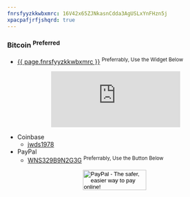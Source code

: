 ```yaml
---
fnrsfyyzkkwbxmrc: 16V42x65ZJNkasnCdda3AgUSLxYnFHzn5j
xpacpafjrfjshqrd: true
---
```


### Bitcoin <sup>Preferred</sup>
* <a href="bitcoin:{{ page.fnrsfyyzkkwbxmrc }}" rel="me" target="_blank" title="Bitcoin Wallet">{{ page.fnrsfyyzkkwbxmrc }}</a> <sup>Preferrably, Use the Widget Below</sup>

<p align="center">
  <script src="https://gateway.gear.mycelium.com/gear-widget-host.js" type="text/javascript"></script>
  <iframe id="gear-widget" scrolling="no" src="https://gateway.gear.mycelium.com/widgets/125114cf1a0c96953d267f11f1ef586268c29f9af483fd699d922e985ae0962e" style="border: none; display: inline-block; height: 130px; max-width: 350px; min-width: 250px;"></iframe>
</p>

* Coinbase
  * <a href="https://www.coinbase.com/jwds1978" rel="me" target="_blank" title="jwds1978">jwds1978</a>
* PayPal
  * <a href="https://www.paypal.me/stew721" rel="me" target="_blank" title="">WNS329B9N2G3G</a> <sup>Preferrably, Use the Button Below</sup>

<div align="center">
  <p>
    <form action="https://www.paypal.com/cgi-bin/webscr" method="post" target="_blank">
      <input name="cmd" type="hidden" value="_s-xclick">
      <input name="hosted_button_id" type="hidden" value="DY5LFFUVUNHTQ">
      <input alt="PayPal - The safer, easier way to pay online!" height="47" name="submit" src="{{ site.github.url }}/resources/images/PayPal_donate_147x047.gif" type="image" width="147">
      <img alt="" height="1" src="https://www.paypalobjects.com/en_US/i/scr/pixel.gif" style="border: 0px;" width="1" />
    </form>
  </p>
</div>
